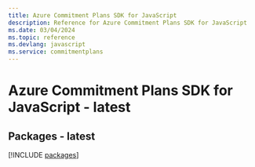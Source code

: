 ```yaml
---
title: Azure Commitment Plans SDK for JavaScript
description: Reference for Azure Commitment Plans SDK for JavaScript
ms.date: 03/04/2024
ms.topic: reference
ms.devlang: javascript
ms.service: commitmentplans
---
```

# Azure Commitment Plans SDK for JavaScript - latest
## Packages - latest
[!INCLUDE [packages](commitment-plans-index.md)]